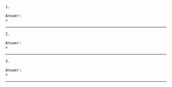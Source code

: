 ```
1.
```
```
Answer:
>
```
-----------------------------------------------------
```
2.
```
```
Answer:
>
```
-----------------------------------------------------
```
3.
```
```
Answer:
>
```
-----------------------------------------------------
